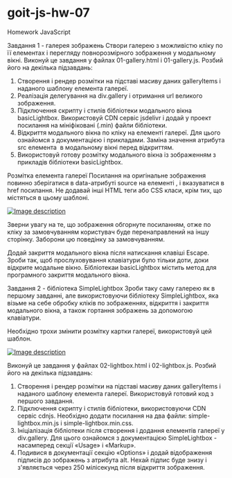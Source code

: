 # goit-js-hw-07

Homework JavaScript

Завдання 1 - галерея зображень Створи галерею з можливістю кліку по її елементах і перегляду
повнорозмірного зображення у модальному вікні. Виконуй це завдання у файлах 01-gallery.html і
01-gallery.js. Розбий його на декілька підзавдань:

1. Створення і рендер розмітки на підставі масиву даних galleryItems і наданого шаблону елемента
   галереї.
2. Реалізація делегування на div.gallery і отримання url великого зображення.
3. Підключення скрипту і стилів бібліотеки модального вікна basicLightbox. Використовуй CDN сервіс
   jsdelivr і додай у проект посилання на мініфіковані (.min) файли бібліотеки.
4. Відкриття модального вікна по кліку на елементі галереї. Для цього ознайомся з документацією і
   прикладами. Заміна значення атрибута src елемента <img> в модальному вікні перед відкриттям.
5. Використовуй готову розмітку модального вікна із зображенням з прикладів бібліотеки
   basicLightbox.

Розмітка елемента галереї Посилання на оригінальне зображення повинно зберігатися в data-атрибуті
source на елементі <img>, і вказуватися в href посилання. Не додавай інші HTML теги або CSS класи,
крім тих, що містяться в цьому шаблоні.

<div class="gallery__item">
  <a class="gallery__link" href="large-image.jpg">
    <img
      class="gallery__image"
      src="small-image.jpg"
      data-source="large-image.jpg"
      alt="Image description"
    />
  </a>
</div>

Зверни увагу на те, що зображення обгорнуте посиланням, отже по кліку за замовчуванням користувач
буде перенаправлений на іншу сторінку. Заборони цю поведінку за замовчуванням.

Додай закриття модального вікна після натискання клавіші Escape. Зроби так, щоб прослуховування
клавіатури було тільки доти, доки відкрите модальне вікно. Бібліотекаи basicLightbox містить метод
для програмного закриття модального вікна.

Завдання 2 - бібліотека SimpleLightbox Зроби таку саму галерею як в першому завданні, але
використовуючи бібліотеку SimpleLightbox, яка візьме на себе обробку кліків по зображеннях,
відкриття і закриття модального вікна, а також гортання зображень за допомогою клавіатури.

Необхідно трохи змінити розмітку картки галереї, використовуй цей шаблон.

<a class="gallery__item" href="large-image.jpg">
  <img class="gallery__image" src="small-image.jpg" alt="Image description" />
</a>

Виконуй це завдання у файлах 02-lightbox.html і 02-lightbox.js. Розбий його на декілька підзавдань:

1. Створення і рендер розмітки на підставі масиву даних galleryItems і наданого шаблону елемента
   галереї. Використовуй готовий код з першого завдання.
2. Підключення скрипту і стилів бібліотеки, використовуючи CDN сервіс cdnjs. Необхідно додати
   посилання на два файли: simple-lightbox.min.js і simple-lightbox.min.css.
3. Ініціалізація бібліотеки після створення і додання елементів галереї у div.gallery. Для цього
   ознайомся з документацією SimpleLightbox - насамперед секції «Usage» і «Markup».
4. Подивися в документації секцію «Options» і додай відображення підписів до зображень з атрибута
   alt. Нехай підпис буде знизу і з'являється через 250 мілісекунд після відкриття зображення.
